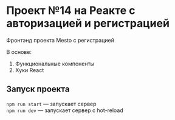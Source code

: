 # Проект №14 на Реакте с авторизацией и регистрацией

Фронтэнд проекта Mesto с регистрацией

В основе:
1. Функциональные компоненты
2. Хуки React

## Запуск проекта

`npm run start` — запускает сервер   
`npm run dev` — запускает сервер с hot-reload

